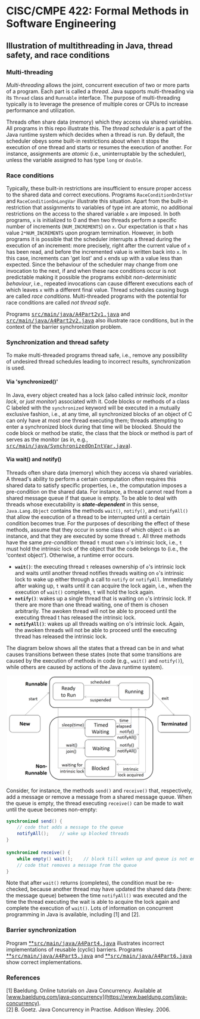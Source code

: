 # CISC/CMPE 422: Formal Methods in Software Engineering
## Illustration of multithreading in Java, thread safety, and race conditions

### Multi-threading

_Multi-threading_ allows the joint, concurrent execution of two or more parts of a program. 
Each part is called a _thread_. Java supports multi-threading via its `Thread` class and 
`Runnable` interface. The purpose of multi-threading typically is to leverage the presence 
of multiple cores or CPUs to increase performance and utilization.

Threads often share data (memory) which they access via shared variables. 
All programs in this repo illustrate this. 
The _thread scheduler_ is a part of the Java runtime system which
decides when a thread is run. By default, the scheduler obeys
some built-in restrictions about when it stops the execution of
one thread and starts or resumes the execution of another. 
For instance, assignments are _atomic_ (i.e., uninterruptable by the 
scheduler), unless the variable assigned to has type `long` or `double`.

### Race conditions
Typically, these built-in restrictions are insufficient to ensure
proper access to the shared data and correct executions. 
Programs `RaceConditionOnIntVar` and `RaceConditionOnLongVar` illustrate 
this situation. Apart from the built-in restriction that assignments
to variables of type int are atomic, no additional 
restrictions on the access to the shared variable `x` are imposed. 
In both programs, `x` is initialized to 0 and then two threads perform
a specific number of increments (`NUM_INCREMENTS`) on `x`. 
Our expectation is that `x` has value `2*NUM_INCREMENTS` upon program 
termination. However, in both programs it is possible that the
scheduler interrupts a thread during the execution of an increment:
more precisely, right after the current value of `x` has been read, and
before the incremented value is written back into `x`. In this case, 
increments can 'get lost' and `x` ends up with a value less than
expected.
Since the behaviour of the scheduler may change from
one invocation to the next, if and when these race conditions occur
is not predictable making it possible the programs exhibit 
_non-deterministic behaviour_, i.e., repeated invocations
can cause different executions each of which leaves `x` with 
a different final value.
Thread schedules causing bugs are called _race conditions_.
Multi-threaded programs with the potential for race conditions are 
called _not thread safe_. 

Programs [<tt>src/main/java/A4Part2v1.java</tt>](src/main/java/A4Part2v1.java) and
[<tt>src/main/java/A4Part2v2.java</tt>]([src/main/java/A4Part2v2.java) also illustrate race conditions, 
but in the context of the barrier synchronization problem. 

### Synchronization and thread safety
To make multi-threaded programs thread safe, i.e., remove any 
possibility of undesired thread schedules leading to incorrect
results, synchronization is used.

#### Via 'synchronized()'
In Java, every object created has a lock (also called _intrinsic lock_, 
_monitor lock_, or _just monitor_) associated with it. Code blocks or 
methods of a class C labeled with the `synchronized` keyword will be 
executed in a mutually exclusive fashion, i.e., at any time, all 
synchronized blocks of an object of C can only have at most one 
thread executing them; threads attempting to enter a synchronized 
block during that time will be blocked. Should the code block 
or method be static, the class that the block or method is part
of serves as the monitor (as in, e.g., 
[<tt>src/main/java/SynchronizedOnIntVar.java</tt>]([src/main/java/SynchronizedOnIntVar.java)).

#### Via wait() and notify()

Threads often share data (memory) which they access via shared variables. 
A thread's ability to perform a certain computation often requires this 
shared data to satisfy specific properties, i.e., the computation imposes 
a pre-condition on the shared data. For instance, a thread cannot read from 
a shared message queue if that queue is empty. To be able to deal with threads 
whose executability is _**state-dependent**_ in this sense, `Java.Lang.Object` 
contains the methods `wait()`, `notify()`, and `notifyAll()` that allow the 
execution of a thread to be interrupted until a certain condition becomes true. 
For the purposes of describing the effect of these methods, assume that they 
occur in some class of which object `o` is an instance, and that they are 
executed by some thread `t`. All three methods have the same _pre-condition_: 
thread `t` must own `o`'s intrinsic lock, i.e., `t` must hold the intrinsic 
lock of the object that the code belongs to (i.e., the 'context object'). 
Otherwise, a runtime error occurs.

- **`wait()`**: the executing thread `t` releases ownership of `o`'s intrinsic lock and waits until another thread notifies threads waiting on `o`'s intrinsic lock to wake up either through a call to `notify` or `notifyAll`. Immediately after waking up, `t` waits until it can acquire the lock again, i.e., when the execution of `wait()` completes, `t` will hold the lock again.
- **`notify()`**: wakes up a single thread that is waiting on `o`'s intrinsic lock. If there are more than one thread waiting, one of them is chosen arbitrarily. The awoken thread will not be able to proceed until the executing thread t has released the intrinsic lock.
- **`notifyAll()`**: wakes up all threads waiting on o's intrinsic lock. Again, the awoken threads will not be able to proceed until the executing thread has released the intrinsic lock.

The diagram below shows all the states that a thread can be in and what causes transitions between these states (note that some transitions are caused by the execution of methods in code (e.g., `wait()` and `notify()`), while others are caused by actions of the Java runtime system).

<p align="center">
    <img width="500" src="images/threadLifeCycle2.png" />
</p>

Consider, for instance, the methods `send()` and `receive()` that, respectively, add a message or 
remove a message from a shared message queue. When the queue is empty, the thread executing 
`receive()` can be made to wait until the queue becomes non-empty:

```java
synchronized send() {
    // code that adds a message to the queue 
    notifyAll();    // wake up blocked threads
}

synchronized receive() {
    while empty() wait();    // block till woken up and queue is not empty anymore
    // code that removes a message from the queue
}
```

Note that after `wait()` returns (completes), the condition must be re-checked, because another 
thread may have updated the shared data (here: the message queue) between the time `notifyAll()` 
was executed and the time the thread executing the wait is able to acquire the lock again and 
complete the execution of `wait()`. Lots of information on concurrent programming in Java is 
available, including \[1\] and \[2\].

### Barrier synchronization
Program [**<tt>src/main/java/A4Part4.java</tt>](src/main/java/A4Part4.java)
illustrates incorrect implementations of reusable (cyclic) barriers. 
Programs [**<tt>src/main/java/A4Part5.java</tt>](src/main/java/A4Part5.java)
and [**<tt>src/main/java/A4Part6.java</tt>](src/main/java/A4Part6.java)
show correct implementations. 

### References

\[1\] Baeldung. Online tutorials on Java Concurrency. Available at [www.baeldung.com/java-concurrency](https://www.baeldung.com/java-concurrency).  
\[2\] B. Goetz. Java Concurrency in Practise. Addison Wesley. 2006.